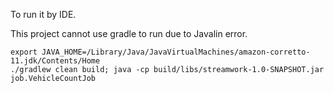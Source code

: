 To run it by IDE.

This project cannot use gradle to run due to Javalin error.

```shell
export JAVA_HOME=/Library/Java/JavaVirtualMachines/amazon-corretto-11.jdk/Contents/Home
./gradlew clean build; java -cp build/libs/streamwork-1.0-SNAPSHOT.jar job.VehicleCountJob
```